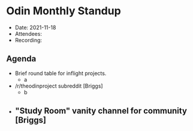 # Odin Monthly Standup 

* Date: 2021-11-18
* Attendees: 
* Recording: 

## Agenda

- Brief round table for inflight projects.
    - a
- /r/theodinproject subreddit [Briggs]
    - b
- "Study Room" vanity channel for community [Briggs]
    -

